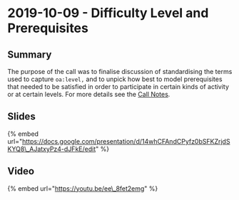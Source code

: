 # 2019-10-09 - Difficulty Level and Prerequisites

## Summary

The purpose of the call was to finalise discussion of standardising the terms used to capture `oa:level,` and to unpick how best to model prerequisites that needed to be satisfied in order to participate in certain kinds of activity or at certain levels. For more details see the [Call Notes](https://docs.google.com/document/d/14oUWudYpZCrSbRA_oKFor9nCOn2sYInHJyHwZvRqyLw/edit?usp=sharing).

## Slides

{% embed url="https://docs.google.com/presentation/d/14whCFAndCPyfz0bSFKZrjdSKYQ8\_AJatxyPz4-dJFkE/edit" %}

## Video

{% embed url="https://youtu.be/ee\_8fet2emg" %}



